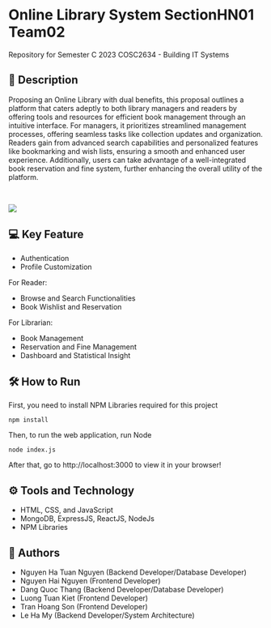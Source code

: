 # Online Library System SectionHN01 Team02
Repository for Semester C 2023 COSC2634 - Building IT Systems

## 📖 Description
Proposing an Online Library with dual benefits, this proposal outlines a platform that caters adeptly to both library managers and readers	 by offering tools and resources for efficient book management through an intuitive interface. For managers, it prioritizes streamlined management processes, offering seamless tasks like collection updates and organization. Readers gain from advanced search capabilities and personalized features like bookmarking and wish lists, ensuring a smooth and enhanced user experience. Additionally, users can take advantage of a well-integrated book reservation and fine system, further enhancing the overall utility of the platform.

<br>

<p> 
<img src = 'https://github.com/Nguyen020903/Online_Library_System_SectionHN01_Team-02_Sam.github.io/assets/116583355/18bf18cc-c5c8-4430-af69-660f9b608ced'>
</p>

## 💻 Key Feature
- Authentication
- Profile Customization

For Reader:
- Browse and Search Functionalities
- Book Wishlist and Reservation

For Librarian:
- Book Management
- Reservation and Fine Management
- Dashboard and Statistical Insight


## 🛠️ How to Run
First, you need to install NPM Libraries required for this project
```
npm install
```

Then, to run the web application, run Node
```
node index.js
```

After that, go to http://localhost:3000 to view it in your browser!

## ⚙️ Tools and Technology
- HTML, CSS, and JavaScript
- MongoDB, ExpressJS, ReactJS, NodeJs
- NPM Libraries

## 🌟 Authors
- Nguyen Ha Tuan Nguyen (Backend Developer/Database Developer)
- Nguyen Hai Nguyen (Frontend Developer)
- Dang Quoc Thang (Backend Developer/Database Developer)
- Luong Tuan Kiet (Frontend Developer)
- Tran Hoang Son (Frontend Developer)
- Le Ha My (Backend Developer/System Architecture)
